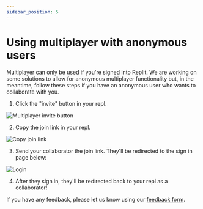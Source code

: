 ```yaml
---
sidebar_position: 5
---
```


# Using multiplayer with anonymous users

Multiplayer can only be used if you're signed into Replit. We are working on some solutions to allow for anonymous multiplayer functionality but, in the meantime, follow these steps if you have an anonymous user who wants to collaborate with you.

1. Click the "invite" button in your repl.

![Multiplayer invite button](https://docimg.replit.com/images/repls/multiplayer-invite-button.png)

2. Copy the join link in your repl.

![Copy join link](https://docimg.replit.com/images/repls/multiplayer-invite-link.png)

3. Send your collaborator the join link. They'll be redirected to the sign in page below:

![Login](https://docimg.replit.com/images/repls/login.png)

4. After they sign in, they'll be redirected back to your repl as a collaborator!

If you have any feedback, please let us know using our [feedback form](https://replit.com/support).
